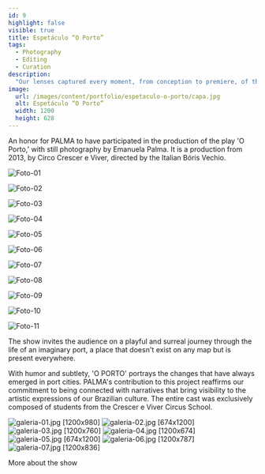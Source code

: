 ```yaml
---
id: 9
highlight: false
visible: true
title: Espetáculo “O Porto”
tags:
  - Photography
  - Editing
  - Curation
description:
  "Our lenses captured every moment, from conception to premiere, of this work that brings the magic of theater as an invitation to reflection."
image:
  url: /images/content/portfolio/espetaculo-o-porto/capa.jpg
  alt: Espetáculo “O Porto”
  width: 1200
  height: 628
---
```

<Titulo/>

<Tags />

<RedesSociais />

<IconeCompartilhar />

<ImagemPrincipal />

<Resumo>
An honor for PALMA to have participated in the production of the play 'O Porto,' with still photography by Emanuela Palma. It is a production from 2013, by Circo Crescer e Viver, directed by the Italian Bóris Vechio.
</Resumo>

<CarrosselTriplo>

  ![Foto-01](/images/content/portfolio/espetaculo-o-porto/carrossel-01.jpg)

  ![Foto-02](/images/content/portfolio/espetaculo-o-porto/carrossel-02.jpg)

  ![Foto-03](/images/content/portfolio/espetaculo-o-porto/carrossel-03.jpg)

  ![Foto-04](/images/content/portfolio/espetaculo-o-porto/carrossel-04.jpg)

  ![Foto-05](/images/content/portfolio/espetaculo-o-porto/carrossel-05.jpg)

  ![Foto-06](/images/content/portfolio/espetaculo-o-porto/carrossel-06.jpg)

  ![Foto-07](/images/content/portfolio/espetaculo-o-porto/carrossel-07.jpg)

  ![Foto-08](/images/content/portfolio/espetaculo-o-porto/carrossel-08.jpg)

  ![Foto-09](/images/content/portfolio/espetaculo-o-porto/carrossel-09.jpg)

  ![Foto-10](/images/content/portfolio/espetaculo-o-porto/carrossel-10.jpg)

  ![Foto-11](/images/content/portfolio/espetaculo-o-porto/carrossel-11.jpg)

</CarrosselTriplo>

The show invites the audience on a playful and surreal journey through the life of an imaginary port, a place that doesn't exist on any map but is present everywhere.

With humor and subtlety, 'O PORTO' portrays the changes that have always emerged in port cities. PALMA's contribution to this project reaffirms our commitment to being connected with narratives that bring visibility to the artistic expressions of our Brazilian culture. The entire cast was exclusively composed of students from the Crescer e Viver Circus School.

<Galeria>

![galeria-01.jpg [1200x980] ](/images/content/portfolio/espetaculo-o-porto/galeria-01.jpg)
![galeria-02.jpg [674x1200] ](/images/content/portfolio/espetaculo-o-porto/galeria-02.jpg)
![galeria-03.jpg [1200x760] ](/images/content/portfolio/espetaculo-o-porto/galeria-03.jpg)
![galeria-04.jpg [1200x674] ](/images/content/portfolio/espetaculo-o-porto/galeria-04.jpg)
![galeria-05.jpg [674x1200] ](/images/content/portfolio/espetaculo-o-porto/galeria-05.jpg)
![galeria-06.jpg [1200x787] ](/images/content/portfolio/espetaculo-o-porto/galeria-06.jpg)
![galeria-07.jpg [1200x836] ](/images/content/portfolio/espetaculo-o-porto/galeria-07.jpg)

</Galeria>

<BotaoSaibaMais href="https://circocrescereviver.org.br/porto/">More about the show</BotaoSaibaMais>

<BotaoCompartilhar />

<Espaco altura="40px" />
